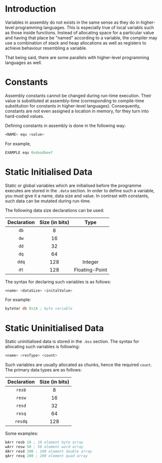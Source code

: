 # Introduction
Variables in assembly do not exists in the same sense as they do in higher-level programming languages. This is especially true of local variabls such as those inside functions. Instead of allocating space for a particular value and having that place be "named" according to a variable, the compiler may use a combination of stack and heap allocations as well as registers to achieve behaviour resembling a variable.

That being said, there are some parallels with higher-level programming languages as well.

# Constants
Assembly constants cannot be changed during run-time execution. Their value is substituted at assembly-time (corresponding to compile-time substitution for constants in higher-level languages). Consequently, constants are not even assigned a location in memory, for they turn into hard-coded values.

Defining constants in assembly is done in the following way:
```asm
<NAME> equ <value>
```

For example,
```asm
EXAMPLE equ 0xdeadbeef
```

# Static Initialised Data
Static or global variables which are initialised before the programme executes are stored in the `.data` section. In order to define such a variable, you must give it a name, data size and value. In contrast with constants, such data can be mutated during run-time.

The following data size declarations can be used:

|Declaration|Size (in bits)|Type|
|:--------:|:---------:|:-------:|
|`db`|8||
|`dw`|16||
|`dd`|32||
|`dq`|64||
|`ddq`|128|Integer|
|`dt`|128|Floating-Point|

The syntax for declaring such variables is as follows:
```asm
<name> <dataSize> <initalValue>
```

For example:
```asm
byteVar db 0x1A ; byte variable
```

# Static Uninitialised Data
Static uninitialised data is stored in the `.bss` section. The syntax for allocating such variables is following:

```asm
<name> <resType> <count>
```

Such variables are usually allocated as chunks, hence the required `count`. The primary data types are as follows:

|Declaration|Size (in bits)|
|:---:|:-----:|
|`resb`|8|
|`resw`|16|
|`resd`|32|
|`resq`|64|
|`resdq`|128|

Some examples:
```asm
bArr resb 10 ; 10 element byte array  
wArr resw 50 ; 50 element word array  
dArr resd 100 ; 100 element double array  
qArr resq 200 ; 200 element quad array
```

